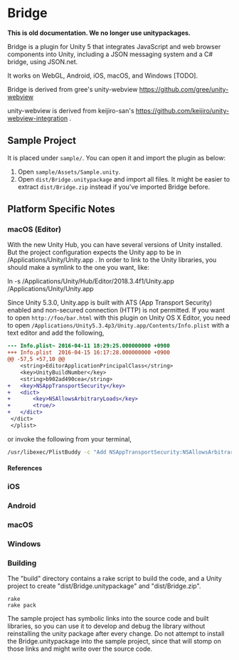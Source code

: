 # Bridge

**This is old documentation. We no longer use unitypackages.**

Bridge is a plugin for Unity 5 that integrates JavaScript
and web browser components into Unity,
including a JSON messaging system
and a C# bridge, using JSON.net.

It works on WebGL, Android, iOS, macOS, and Windows [TODO].

Bridge is derived from gree's unity-webview
https://github.com/gree/unity-webview

unity-webview is derived from keijiro-san's
https://github.com/keijiro/unity-webview-integration .

## Sample Project

It is placed under `sample/`. You can open it and import the plugin as
below:

1. Open `sample/Assets/Sample.unity`.
2. Open `dist/Bridge.unitypackage` and import all files. It
   might be easier to extract `dist/Bridge.zip` instead if
   you've imported Bridge before.

## Platform Specific Notes

### macOS (Editor)

With the new Unity Hub, you can have several versions of Unity installed.
But the project configuration expects the Unity app to be in /Applications/Unity/Unity.app .
In order to link to the Unity libraries, you should make a symlink to the one you want, like:

ln -s /Applications/Unity/Hub/Editor/2018.3.4f1/Unity.app /Applications/Unity/Unity.app

Since Unity 5.3.0, Unity.app is built with ATS (App Transport
Security) enabled and non-secured connection (HTTP) is not
permitted. If you want to open `http://foo/bar.html` with this plugin
on Unity OS X Editor, you need to open
`/Applications/Unity5.3.4p3/Unity.app/Contents/Info.plist` with a text
editor and add the following,

```diff
--- Info.plist~	2016-04-11 18:29:25.000000000 +0900
+++ Info.plist	2016-04-15 16:17:28.000000000 +0900
@@ -57,5 +57,10 @@
 	<string>EditorApplicationPrincipalClass</string>
 	<key>UnityBuildNumber</key>
 	<string>b902ad490cea</string>
+	<key>NSAppTransportSecurity</key>
+	<dict>
+		<key>NSAllowsArbitraryLoads</key>
+		<true/>
+	</dict>
 </dict>
 </plist>
```

or invoke the following from your terminal,

```bash
/usr/libexec/PlistBuddy -c "Add NSAppTransportSecurity:NSAllowsArbitraryLoads bool true" /Applications/Unity/Unity.app/Contents/Info.plist
```

#### References

### iOS

### Android

### macOS

### Windows

### Building

The "build" directory contains a rake script to build the code,
and a Unity project to create "dist/Bridge.unitypackage"
and "dist/Bridge.zip".

```cd build
rake
rake pack
```

The sample project has symbolic links into the source code and built
libraries, so you can use it to develop and debug the library without
reinstalling the unity package after every change. Do not attempt to
install the Bridge.unitypackage into the sample project, since that
will stomp on those links and might write over the source code.
